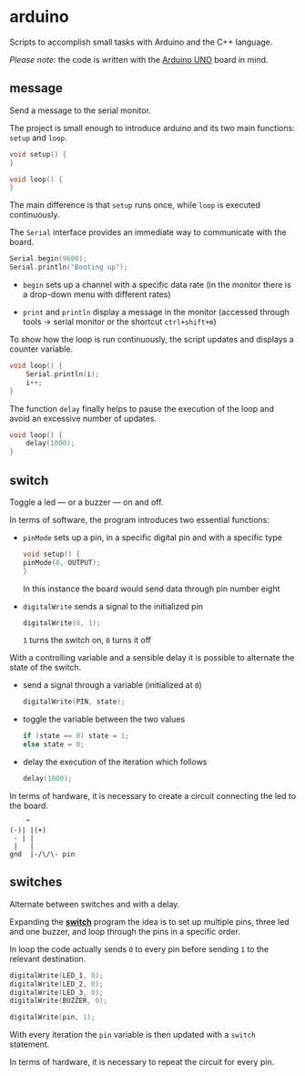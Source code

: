# arduino

Scripts to accomplish small tasks with Arduino and the C++ language.

_Please note:_ the code is written with the [Arduino UNO](https://www.arduino.cc/en/Guide/ArduinoUno) board in mind.

## message

Send a message to the serial monitor.

The project is small enough to introduce arduino and its two main functions: `setup` and `loop`.

```c++
void setup() {
}

void loop() {
}
```

The main difference is that `setup` runs once, while `loop` is executed continuously.

The `Serial` interface provides an immediate way to communicate with the board.

```c++
Serial.begin(9600);
Serial.println("Booting up");
```

- `begin` sets up a channel with a specific data rate (in the monitor there is a drop-down menu with different rates)

- `print` and `println` display a message in the monitor (accessed through tools -> serial monitor or the shortcut `ctrl+shift+m`)

To show how the loop is run continuously, the script updates and displays a counter variable.

```c++
void loop() {
    Serial.println(i);
    i++;
}
```

The function `delay` finally helps to pause the execution of the loop and avoid an excessive number of updates.

```c++
void loop() {
    delay(1000);
}
```

## switch

Toggle a led — or a buzzer — on and off.

In terms of software, the program introduces two essential functions:

- `pinMode` sets up a pin, in a specific digital pin and with a specific type

  ```c++
  void setup() {
  pinMode(8, OUTPUT);
  }
  ```

  In this instance the board would send data through pin number eight

- `digitalWrite` sends a signal to the initialized pin

  ```c++
  digitalWrite(8, 1);
  ```

  `1` turns the switch on, `0` turns it off

With a controlling variable and a sensible delay it is possible to alternate the state of the switch.

- send a signal through a variable (initialized at `0`)

  ```c++
  digitalWrite(PIN, state);
  ```

- toggle the variable between the two values

  ```c++
  if (state == 0) state = 1;
  else state = 0;
  ```

- delay the execution of the iteration which follows

  ```c++
  delay(1000);
  ```

In terms of hardware, it is necessary to create a circuit connecting the led to the board.

```text
    ^
(-)| |(+)
 - | |
 |   |
gnd  |-/\/\- pin
```

## switches

Alternate between switches and with a delay.

Expanding the [**switch**](#switch) program the idea is to set up multiple pins, three led and one buzzer, and loop through the pins in a specific order.

In loop the code actually sends `0` to every pin before sending `1` to the relevant destination.

```c++
digitalWrite(LED_1, 0);
digitalWrite(LED_2, 0);
digitalWrite(LED_3, 0);
digitalWrite(BUZZER, 0);

digitalWrite(pin, 1);
```

With every iteration the `pin` variable is then updated with a `switch` statement.

In terms of hardware, it is necessary to repeat the circuit for every pin.
